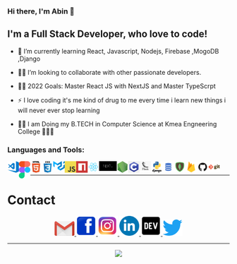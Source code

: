 ### Hi there, I'm Abin 👋

## I'm a Full Stack Developer, who love to code! 

- 💪 I’m currently learning React, Javascript, Nodejs, Firebase ,MogoDB ,Django
- 🕺🏻 I’m looking to collaborate with other passionate developers.
- 👩‍💻 2022 Goals: Master React JS with NextJS and Master TypeScrpt
- ⚡ I love coding it's me kind of drug to me every time i learn new things i will never ever stop learning

- 👨‍🎓 I am Doing my B.TECH in Computer Science at  Kmea Engneering  College 🧑🏽‍💻

### Languages and Tools:

<img align="left" alt="Visual Studio Code" width="26px" src="./logo/visual-studio-code.png" />
<img align="left" alt="figma" width="26px" src="./logo/figma.svg" />
<img align="left" alt="HTML5" width="26px" src="./logo/html.png"/>
<img align="left" alt="CSS3" width="26px" src="./logo/css.png" />
<!-- <img align="left" alt="bootstap" width="26px" src="logo/bootstrap.png" /> -->
<img align="left" alt="material" width="26px" src="./logo/material-u.svg" />
<img align="left" alt="JavaScript" width="26px" src="./logo/javascript.png" />
<img align="left" alt="npm" width="26px" src="./logo/npm.png" />

<img align="left" alt="React" width="26px" src="./logo/react.png" />
<img align="left" alt="NextJS" width="40px" src="./logo/nextjs.png" />

<img align="left" alt="Node.js" width="26px" src="./logo/nodejs.png" />

<img align="left" alt="C" width="26px" src="./logo/c.png" />
<img align="left" alt="flask" width="26px" src="./logo/flask.png" />
<img align="left" alt="Django" width="26px" src="./logo/django-logo.png" />
<img align="left" alt="SQL" width="26px" src="./logo/sql.png" />
<img align="left" alt="mongodb.png" width="26px" src="./logo/mongodb.png" />







<!-- <img align="left" alt="numpy" width="26px" src="./logo/numpy.png" /> -->
<!-- <img align="left" alt="python-pandas" width="26px" src="./logo/python-pandas.png" /> -->
<!-- <img align="left" alt="Tensorflow_logo.svg.png" width="26px" src="./logo/Tensorflow_logo.svg.png" /> -->
<!-- <img align="left" alt="Jupyter" width="26px" src="./logo/Jupyter.png" /> -->
<img align="left" alt="firebase" width="26px" src="./logo/firebase.png" />
<img align="left" alt="GitHub" width="26px" src="./logo/github.png" />
<img align="left" alt="Git" width="26px" src="./logo/git.png" />


<br>

---

# Contact
<div align="center" >
<a  href="mailto:itsmeabjs@gmail.com">  
<img  alt="Gmail" width="45px"   src="./logo/gmail.png" />
</a>
<a href="https://www.facebook.com/itsmeabjs.me/" target="_blank" rel="noopener noreferrer">
    <img  alt="Facebook"  width="45px"   src="./logo/fb.png" />
</a>
<a href="https://www.instagram.com/itsmeabjs/" target="_blank" rel="noopener noreferrer">
    <img  alt="Instagram" width="45px"   src="./logo/instagram.png" />
</a>
<a href="https://www.linkedin.com/in/itsmeabjs/" target="_blank" rel="noopener noreferrer">
    <img  alt="linkedin" width="45px"   src="./logo/linkedin.png" />
</a>
<a href="https://dev.to/abjs/" target="_blank" rel="noopener noreferrer">
    <img  alt="linkedin" width="45px"   src="./logo/Dev.png" />
</a>
<a href="https://twitter.com/itsmeabjs/" target="_blank" rel="noopener noreferrer">
    <img alt="Twitter" width="45px"   src="./logo/twitter.png" />
</a>
</div>




<hr>

<div align="center" >
       <img  src = "https://github-readme-stats.vercel.app/api?username=abjs&&show_icons=true&title_color=32CD32&icon_color=87CEFA&text_color=daf7dc&bg_color=000000">
</div>
